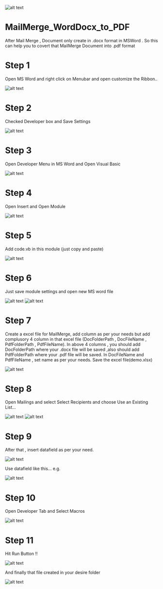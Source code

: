 ![alt text](instruction_with_screenshots\1690620623Deer16b.svg)

# MailMerge_WordDocx_to_PDF

After Mail Merge , Document only create in .docx format in MSWord . So this can help you to covert that MailMerge Document into .pdf format

# Step 1

Open MS Word and right click on Menubar and open customize the Ribbon..

![alt text](instruction_with_screenshots/step1.png)

# Step 2

Checked Developer box and Save Settings

![alt text](instruction_with_screenshots/step2.png)

# Step 3

Open Developer Menu in MS Word and Open Visual Basic

![alt text](instruction_with_screenshots/step3.png)

# Step 4

Open Insert and Open Module

![alt text](instruction_with_screenshots/step4.png)

# Step 5

Add code.vb in this module (just copy and paste)

![alt text](instruction_with_screenshots/step5.png)

# Step 6

Just save module settings and open new MS word file

![alt text](instruction_with_screenshots/step6.png)
![alt text](instruction_with_screenshots/step6_2.png)

# Step 7

Create a excel file for MailMerge, add column as per your needs but add complusory 4 column in that excel file (DocFolderPath , DocFileName , PdfFolderPath , PdfFileName).
In above 4 columns , you should add DocFolderPath where your .docx file will be saved ,also should add PdfFolderPath where your .pdf file will be saved.
In DocFileName and PdfFileName , set name as per your needs.
Save the excel file(demo.xlsx)

![alt text](instruction_with_screenshots/step7.png)

# Step 8

Open Mailings and select Select Recipients and choose Use an Existing List...

![alt text](instruction_with_screenshots/step8.png)
![alt text](instruction_with_screenshots/step9.png)

# Step 9

After that , insert datafield as per your need.

![alt text](instruction_with_screenshots/step10.png)

Use datafield like this...
e.g.

![alt text](instruction_with_screenshots/step11.png)

# Step 10

Open Developer Tab and Select Macros

![alt text](instruction_with_screenshots/step12.png)

# Step 11

Hit Run Button !!

![alt text](instruction_with_screenshots/step13.png)

And finally that file created in your desire folder

![alt text](instruction_with_screenshots/step14.png)
